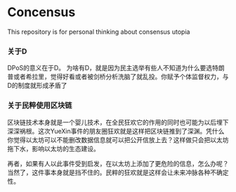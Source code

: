 # Concensus
This repository is for personal thinking about consensus utopia 

### 关于D
DPoS的意义在于D。 为啥有D，就是因为民主选举有些人不知道为什么要选特朗普或者希拉里，觉得好看或者被剑桥分析洗脑了就乱投。你赋予个体监督权力，与D的制度就形成矛盾了

### 关于民粹使用区块链
区块链技术本身就是一个婴儿技术，在全民狂欢它的作用的同时也可能为以后埋下深深祸根。这次YueXin事件的朋友圈狂欢就是这样把区块链推到了深渊。凭什么你觉得以太坊可以不能删改数据信息就可以把公开信放上去？这样做只会把以太坊拖下水，影响以太坊的生态建设。 

再者，如果有人以此事件受到启发，在以太坊上添加了更危险的信息，怎么办呢？当然了，这件事本身就是挡不住的。民粹的狂欢就是这样会让未来冲脉各种不确定性。

